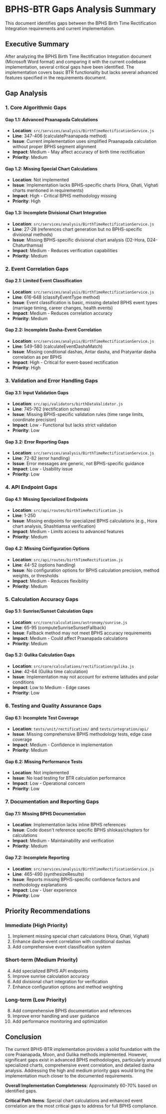 # BPHS-BTR Gaps Analysis Summary

This document identifies gaps between the BPHS Birth Time Rectification Integration requirements and current implementation.

## Executive Summary

After analyzing the BPHS Birth Time Rectification Integration document (Microsoft Word format) and comparing it with the current codebase implementation, several critical gaps have been identified. The implementation covers basic BTR functionality but lacks several advanced features specified in the requirements document.

## Gap Analysis

### 1. Core Algorithmic Gaps

#### Gap 1.1: Advanced Praanapada Calculations
- **Location**: `src/services/analysis/BirthTimeRectificationService.js`
- **Line**: 347-406 (calculatePraanapada method)
- **Issue**: Current implementation uses simplified Praanapada calculation without proper BPHS segment alignment
- **Impact**: Medium - May affect accuracy of birth time rectification
- **Priority**: Medium

#### Gap 1.2: Missing Special Chart Calculations
- **Location**: Not implemented
- **Issue**: Implementation lacks BPHS-specific charts (Hora, Ghati, Vighati charts mentioned in requirements)
- **Impact**: High - Critical BPHS methodology missing
- **Priority**: High

#### Gap 1.3: Incomplete Divisional Chart Integration
- **Location**: `src/services/analysis/BirthTimeRectificationService.js`
- **Line**: 27-28 (references chart generation but no BPHS-specific divisional methods)
- **Issue**: Missing BPHS-specific divisional chart analysis (D2-Hora, D24-Chaturthamsa)
- **Impact**: Medium - Reduces verification capabilities
- **Priority**: Medium

### 2. Event Correlation Gaps

#### Gap 2.1: Limited Event Classification
- **Location**: `src/services/analysis/BirthTimeRectificationService.js`
- **Line**: 616-648 (classifyEventType method)
- **Issue**: Event classification is basic, missing detailed BPHS event types (marriage timing, career changes, health events)
- **Impact**: Medium - Reduces correlation accuracy
- **Priority**: Medium

#### Gap 2.2: Incomplete Dasha-Event Correlation
- **Location**: `src/services/analysis/BirthTimeRectificationService.js`
- **Line**: 549-580 (calculateEventDashaMatch)
- **Issue**: Missing conditional dashas, Antar dasha, and Pratyantar dasha correlation as per BPHS
- **Impact**: High - Critical for event-based rectification
- **Priority**: High

### 3. Validation and Error Handling Gaps

#### Gap 3.1: Input Validation Gaps
- **Location**: `src/api/validators/birthDataValidator.js`
- **Line**: 745-762 (rectification schemas)
- **Issue**: Missing BPHS-specific validation rules (time range limits, coordinate precision)
- **Impact**: Low - Functional but lacks strict validation
- **Priority**: Low

#### Gap 3.2: Error Reporting Gaps
- **Location**: `src/services/analysis/BirthTimeRectificationService.js`
- **Line**: 72-82 (error handling)
- **Issue**: Error messages are generic, not BPHS-specific guidance
- **Impact**: Low - Usability issue
- **Priority**: Low

### 4. API Endpoint Gaps

#### Gap 4.1: Missing Specialized Endpoints
- **Location**: `src/api/routes/birthTimeRectification.js`
- **Line**: 1-250
- **Issue**: Missing endpoints for specialized BPHS calculations (e.g., Hora chart analysis, Shashtiamsa verification)
- **Impact**: Medium - Limits access to advanced features
- **Priority**: Medium

#### Gap 4.2: Missing Configuration Options
- **Location**: `src/api/routes/birthTimeRectification.js`
- **Line**: 44-52 (options handling)
- **Issue**: No configuration options for BPHS calculation precision, method weights, or thresholds
- **Impact**: Medium - Reduces flexibility
- **Priority**: Medium

### 5. Calculation Accuracy Gaps

#### Gap 5.1: Sunrise/Sunset Calculation Gaps
- **Location**: `src/core/calculations/astronomy/sunrise.js`
- **Line**: 65-95 (computeSunriseSunsetFallback)
- **Issue**: Fallback method may not meet BPHS accuracy requirements
- **Impact**: Medium - Could affect Praanapada calculations
- **Priority**: Medium

#### Gap 5.2: Gulika Calculation Gaps  
- **Location**: `src/core/calculations/rectification/gulika.js`
- **Line**: 42-64 (Gulika time calculation)
- **Issue**: Implementation may not account for extreme latitudes and polar conditions
- **Impact**: Low to Medium - Edge cases
- **Priority**: Low

### 6. Testing and Quality Assurance Gaps

#### Gap 6.1: Incomplete Test Coverage
- **Location**: `tests/unit/rectification/` and `tests/integration/api/`
- **Issue**: Missing comprehensive BPHS methodology tests, edge case coverage
- **Impact**: Medium - Confidence in implementation
- **Priority**: Medium

#### Gap 6.2: Missing Performance Tests
- **Location**: Not implemented
- **Issue**: No load testing for BTR calculation performance
- **Impact**: Low - Operational concern
- **Priority**: Low

### 7. Documentation and Reporting Gaps

#### Gap 7.1: Missing BPHS Documentation
- **Location**: Implementation lacks inline BPHS references
- **Issue**: Code doesn't reference specific BPHS shlokas/chapters for calculations
- **Impact**: Medium - Maintainability and verification
- **Priority**: Medium

#### Gap 7.2: Incomplete Reporting
- **Location**: `src/services/analysis/BirthTimeRectificationService.js`
- **Line**: 465-490 (synthesizeResults)
- **Issue**: Reports missing BPHS-specific confidence factors and methodology explanations
- **Impact**: Low - User experience
- **Priority**: Low

## Priority Recommendations

### Immediate (High Priority)
1. Implement missing special chart calculations (Hora, Ghati, Vighati)
2. Enhance dasha-event correlation with conditional dashas
3. Add comprehensive event classification system

### Short-term (Medium Priority)
4. Add specialized BPHS API endpoints
5. Improve sunrise calculation accuracy
6. Add divisional chart integration for verification
7. Enhance configuration options and method weighting

### Long-term (Low Priority)
8. Add comprehensive BPHS documentation and references
9. Improve error handling and user guidance
10. Add performance monitoring and optimization

## Conclusion

The current BPHS-BTR implementation provides a solid foundation with the core Praanapada, Moon, and Gulika methods implemented. However, significant gaps exist in advanced BPHS methodologies, particularly around specialized charts, comprehensive event correlation, and detailed dasha analysis. Addressing the high and medium priority gaps would bring the implementation much closer to the documented requirements.

**Overall Implementation Completeness**: Approximately 60-70% based on identified gaps.

**Critical Path Items**: Special chart calculations and enhanced event correlation are the most critical gaps to address for full BPHS compliance.